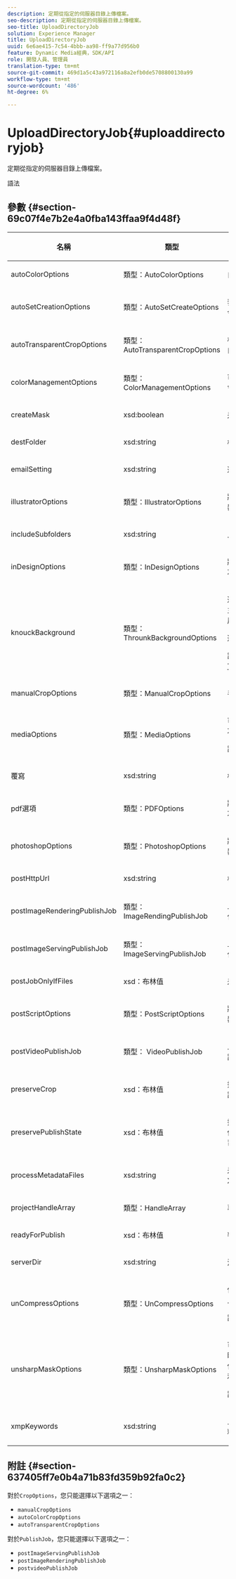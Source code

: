 ```yaml
---
description: 定期從指定的伺服器目錄上傳檔案。
seo-description: 定期從指定的伺服器目錄上傳檔案。
seo-title: UploadDirectoryJob
solution: Experience Manager
title: UploadDirectoryJob
uuid: 6e6ae415-7c54-4bbb-aa98-ff9a77d956b0
feature: Dynamic Media經典，SDK/API
role: 開發人員、管理員
translation-type: tm+mt
source-git-commit: 469d1a5c43a972116a8a2efb0de5708800130a99
workflow-type: tm+mt
source-wordcount: '486'
ht-degree: 6%

---
```



# UploadDirectoryJob{#uploaddirectoryjob}

定期從指定的伺服器目錄上傳檔案。

語法

## 參數 {#section-69c07f4e7b2e4a0fba143ffaa9f4d48f}

<table id="table_6E40A78846F444BDB8E437413B90CFCE"> 
 <thead> 
  <tr> 
   <th colname="col1" class="entry"> <p>名稱 </p> </th> 
   <th colname="col2" class="entry"> <p>類型 </p> </th> 
   <th colname="col3" class="entry"> <p>說明 </p> </th> 
  </tr> 
 </thead>
 <tbody> 
  <tr> 
   <td colname="col1"> <span class="codeph"> <span class="varname"> autoColorOptions</span> </span> </td> 
   <td colname="col2"> <span class="codeph"> 類型：AutoColorOptions</span> </td> 
   <td colname="col3"> <p>自動影像裁切選項（根據顏色）。 </p> </td> 
  </tr> 
  <tr> 
   <td colname="col1"> <span class="codeph"> <span class="varname"> autoSetCreationOptions</span> </span> </td> 
   <td colname="col2"> <span class="codeph"> 類型：AutoSetCreateOptions</span> </td> 
   <td colname="col3"> <p>套用至上傳檔案的自動設定產生指令碼陣列。 </p> </td> 
  </tr> 
  <tr> 
   <td colname="col1"> <span class="codeph"> <span class="varname"> autoTransparentCropOptions</span> </span> </td> 
   <td colname="col2"> <span class="codeph"> 類型：AutoTransparentCropOptions</span> </td> 
   <td colname="col3"> <p>根據透明度，從影像邊緣移除空白。 </p> </td> 
  </tr> 
  <tr> 
   <td colname="col1"> <span class="codeph"> <span class="varname"> colorManagementOptions</span> </span> </td> 
   <td colname="col2"> <span class="codeph"> 類型：ColorManagementOptions</span> </td> 
   <td colname="col3"> <p>可在上傳期間指定的選項。 此設定會影響上傳色彩的管理方式。 </p> </td> 
  </tr> 
  <tr> 
   <td colname="col1"> <span class="codeph"> <span class="varname"> createMask</span> </span> </td> 
   <td colname="col2"> <span class="codeph"> xsd:boolean</span> </td> 
   <td colname="col3"> <p>是否在上傳時建立遮色片。 </p> </td> 
  </tr> 
  <tr> 
   <td colname="col1"> <span class="codeph"> <span class="varname"> destFolder</span> </span> </td> 
   <td colname="col2"> <span class="codeph"> xsd:string</span> </td> 
   <td colname="col3"> <p>檔案的IPS資料夾。 </p> </td> 
  </tr> 
  <tr> 
   <td colname="col1"> <span class="codeph"> <span class="varname"> emailSetting</span> </span> </td> 
   <td colname="col2"> <span class="codeph"> xsd:string</span> </td> 
   <td colname="col3"> <p>選擇電子郵件設定。 </p> </td> 
  </tr> 
  <tr> 
   <td colname="col1"> <span class="codeph"> <span class="varname"> illustratorOptions</span> </span> </td> 
   <td colname="col2"> <span class="codeph"> 類型：IllustratorOptions</span> </td> 
   <td colname="col3"> <p>將Illustrator檔案上傳到映像伺服器的選項。 </p> </td> 
  </tr> 
  <tr> 
   <td colname="col1"> <span class="codeph"> <span class="varname"> includeSubfolders</span> </span> </td> 
   <td colname="col2"> <span class="codeph"> xsd:string</span> </td> 
   <td colname="col3"> <p>上傳時是否包含子檔案夾。 </p> </td> 
  </tr> 
  <tr> 
   <td colname="col1"> <span class="codeph"> <span class="varname"> inDesignOptions</span> </span> </td> 
   <td colname="col2"> <span class="codeph"> 類型：InDesignOptions</span> </td> 
   <td colname="col3"> <p>將InDesign檔案上載到伺服器的選項。 </p> </td> 
  </tr> 
  <tr> 
   <td colname="col1"> <span class="codeph"> <span class="varname"> knouckBackground</span> </span> </td> 
   <td colname="col2"> <span class="codeph"> 類型：ThrounkBackgroundOptions</span> </td> 
   <td colname="col3"> <p>遮色所選影像的背景。 這可讓您在主題影像外以透明度覆蓋其他圖層。 </p> <p>選填。 </p> <p>請參閱<a href="../../types/c-data-types/r-knockout-background-options.md#reference-9196371848964d91842b337640791c9c" format="dita" scope="local"> ThunkloupBackgroundOptions</a>。 </p> </td> 
  </tr> 
  <tr> 
   <td colname="col1"> <span class="codeph"> <span class="varname"> manualCropOptions</span> </span> </td> 
   <td colname="col2"> <span class="codeph"> 類型：ManualCropOptions</span> </td> 
   <td colname="col3"> <p>手動影像裁切選項。 </p> </td> 
  </tr> 
  <tr> 
   <td colname="col1"> <span class="codeph"> <span class="varname"> mediaOptions</span> </span> </td> 
   <td colname="col2"> <span class="codeph"> 類型：MediaOptions</span> </td> 
   <td colname="col3"> <p>可讓您從視訊設定縮圖影像的選項。 </p> <p>請參閱<a href="../../types/c-data-types/r-media-options.md#reference-18618fc6803a4b6e994bbb48eba93b5b" format="dita" scope="local"> MediaOptions</a>。 </p> </td> 
  </tr> 
  <tr> 
   <td colname="col1"> <span class="codeph"> <span class="varname"> 覆寫</span> </span> </td> 
   <td colname="col2"> <span class="codeph"> xsd:string</span> </td> 
   <td colname="col3"> <p>檔案上傳覆寫選項。 </p> </td> 
  </tr> 
  <tr> 
   <td colname="col1"> <span class="codeph"> <span class="varname"> pdf選項</span> </span> </td> 
   <td colname="col2"> <span class="codeph"> 類型：PDFOptions</span> </td> 
   <td colname="col3"> <p>將PDF檔案上傳至影像伺服器的選項。 </p> </td> 
  </tr> 
  <tr> 
   <td colname="col1"> <span class="codeph"> <span class="varname"> photoshopOptions</span> </span> </td> 
   <td colname="col2"> <span class="codeph"> 類型：PhotoshopOptions</span> </td> 
   <td colname="col3"> <p>將Photoshop檔案上傳到映像伺服器的選項。 </p> </td> 
  </tr> 
  <tr> 
   <td colname="col1"> <span class="codeph"> <span class="varname"> postHttpUrl</span> </span> </td> 
   <td colname="col2"> <span class="codeph"> xsd:string</span> </td> 
   <td colname="col3"> <p>檔案上傳目的地的URL。 </p> </td> 
  </tr> 
  <tr> 
   <td colname="col1"> <span class="codeph"> <span class="varname"> postImageRenderingPublishJob </span> </span> </td> 
   <td colname="col2"> <span class="codeph"> 類型：ImageRendingPublishJob</span> </td> 
   <td colname="col3"> <p>上傳完成後執行的影像轉換發佈工作的詳細資訊。 </p> </td> 
  </tr> 
  <tr> 
   <td colname="col1"> <span class="codeph"> <span class="varname"> postImageServingPublishJob</span> </span> </td> 
   <td colname="col2"> <span class="codeph"> 類型：ImageServingPublishJob</span> </td> 
   <td colname="col3"> <p>上傳完成後執行之影像伺服發佈工作的詳細資訊。 </p> </td> 
  </tr> 
  <tr> 
   <td colname="col1"> <span class="codeph"> <span class="varname"> postJobOnlyIfFiles</span> </span> </td> 
   <td colname="col2"> <span class="codeph"> xsd：布林值</span> </td> 
   <td colname="col3"> <p>是否只上傳檔案。 </p> </td> 
  </tr> 
  <tr> 
   <td colname="col1"> <span class="codeph"> <span class="varname"> postScriptOptions</span> </span> </td> 
   <td colname="col2"> <span class="codeph"> 類型：PostScriptOptions</span> </td> 
   <td colname="col3"> <p>將Post Script檔案上傳至影像伺服器的選項。 </p> </td> 
  </tr> 
  <tr> 
   <td colname="col1"> <span class="codeph"> <span class="varname"> postVideoPublishJob</span> </span> </td> 
   <td colname="col2"> <span class="codeph"> 類型： VideoPublishJob</span> </td> 
   <td colname="col3"> <p>上傳完成後執行之視訊發佈工作的詳細資訊。 </p> </td> 
  </tr> 
  <tr> 
   <td colname="col1"> <span class="codeph"> <span class="varname"> preserveCrop</span> </span> </td> 
   <td colname="col2"> <span class="codeph"> xsd：布林值</span> </td> 
   <td colname="col3"> <p>控制任何現有裁切定義的保留。 預設為true。 </p> </td> 
  </tr> 
  <tr> 
   <td colname="col1"> <span class="codeph"> <span class="varname"> preservePublishState</span> </span> </td> 
   <td colname="col2"> <span class="codeph"> xsd：布林值</span> </td> 
   <td colname="col3"> <p>控制覆寫現有資產時是否保留其發佈狀態。 如果未設定，則會使用公司預設設定。 </p> </td> 
  </tr> 
  <tr> 
   <td colname="col1"> <span class="codeph"> <span class="varname"> processMetadataFiles</span> </span> </td> 
   <td colname="col2"> <span class="codeph"> xsd:string</span> </td> 
   <td colname="col3"> <p>是否為此作業處理單獨的元資料XML檔案。 </p> </td> 
  </tr> 
  <tr> 
   <td colname="col1"> <span class="codeph"> <span class="varname"> projectHandleArray</span> </span> </td> 
   <td colname="col2"> <span class="codeph"> 類型：HandleArray</span> </td> 
   <td colname="col3"> <p>專案控制點陣列。 </p> </td> 
  </tr> 
  <tr> 
   <td colname="col1"> <span class="codeph"> <span class="varname"> readyForPublish</span> </span> </td> 
   <td colname="col2"> <span class="codeph"> xsd：布林值</span> </td> 
   <td colname="col3"> <p>判斷檔案是否已標示為可供發佈。 </p> </td> 
  </tr> 
  <tr> 
   <td colname="col1"> <span class="codeph"> <span class="varname"> serverDir</span> </span> </td> 
   <td colname="col2"> <span class="codeph"> xsd:string</span> </td> 
   <td colname="col3"> <p>源上載目錄。 </p> </td> 
  </tr> 
  <tr> 
   <td colname="col1"> <span class="codeph"> <span class="varname"> unCompressOptions</span> </span> </td> 
   <td colname="col2"> <span class="codeph"> 類型：UnCompressOptions</span> </td> 
   <td colname="col3"> <p>使用這些選用設定，擷取並處理已上傳的TAR/ZIP檔案內容。 </p> <p>請參閱<a href="../../types/c-data-types/r-uncompress-options.md#reference-510ec7028b1540bc9b58745f242d49d5" format="dita" scope="local"> UnCompressOptions</a>。 </p> </td> 
  </tr> 
  <tr> 
   <td colname="col1"> <span class="codeph"> <span class="varname"> unsharpMaskOptions</span> </span> </td> 
   <td colname="col2"> <span class="codeph"> 類型：UnsharpMaskOptions</span> </td> 
   <td colname="col3"> <p>可讓您在建立最佳金字塔TIF檔案時控制遮色片銳利化設定的選項。 使用這些設定可協助改善影像的銳利度。 </p> <p>請參閱<a href="https://experienceleague.adobe.com/docs/dynamic-media-developer-resources/image-production-api/data-types/r-unsharp-mask-options.html"> UnsharpMaskOptions</a>。 </p> </td> 
  </tr> 
  <tr> 
   <td colname="col1"> <p> <span class="codeph"> <span class="varname"> xmpKeywords</span> </span> </p> </td> 
   <td colname="col2"> <p> <span class="codeph"> xsd:string</span> </p> </td> 
   <td colname="col3"> <p>上傳工作中所有項目的額外中繼資料選項 </p> </td> 
  </tr> 
 </tbody> 
</table>

## 附註 {#section-637405ff7e0b4a71b83fd359b92fa0c2}

對於`CropOptions`，您只能選擇以下選項之一：

* `manualCropOptions`
* `autoColorCropOptions`
* `autoTransparentCropOptions`

對於`PublishJob`，您只能選擇以下選項之一：

* `postImageServingPublishJob`
* `postImageRenderingPublishJob`
* `postvideoPublishJob`

